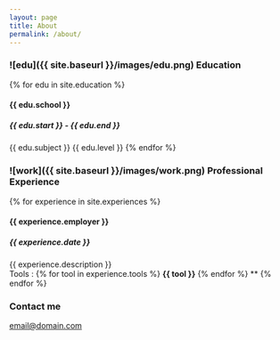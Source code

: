 ```yaml
---
layout: page
title: About
permalink: /about/
---
```


### ![edu]({{ site.baseurl }}/images/edu.png) Education
{% for edu in site.education %} 
     
#### {{ edu.school }} 
 
##### {{ edu.start }} - {{ edu.end }} 
{{ edu.subject }} 
{{ edu.level }} 
{% endfor %} 


### ![work]({{ site.baseurl }}/images/work.png) Professional Experience
{% for experience in site.experiences %} 

#### {{ experience.employer }}

##### {{ experience.date }}
{{ experience.description }}  
Tools :  {% for tool in experience.tools %} **{{ tool }}** {% endfor %} **
{% endfor %} 
### Contact me

[email@domain.com](mailto:email@domain.com)
